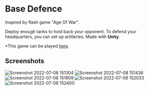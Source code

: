 # Base Defence

Inspired by flash game "Age Of War".

Deploy enough tanks to hold back your opponent. To defend your headquarters, you can set up artilleries.
Made with **Unity**.
 
 *This game can be played 
 [here]().


## Screenshots
![Screenshot 2022-07-08 151304](https://user-images.githubusercontent.com/35128994/178094754-97e6a84a-93ad-4b7e-a8b3-d7d4062848fb.png)
![Screenshot 2022-07-08 151436](https://user-images.githubusercontent.com/35128994/178094757-b2562eca-dadf-42b2-8926-627e670882a3.png)
![Screenshot 2022-07-08 151609](https://user-images.githubusercontent.com/35128994/178094759-a701edfa-2c1b-4658-b420-3293b5395752.png)
![Screenshot 2022-07-08 152033](https://user-images.githubusercontent.com/35128994/178094760-716de708-35c3-4363-ba57-25d33cc515fc.png)
![Screenshot 2022-07-08 152400](https://user-images.githubusercontent.com/35128994/178094764-96a5fad4-b3a2-4bc2-893c-e137ef92618c.png)
